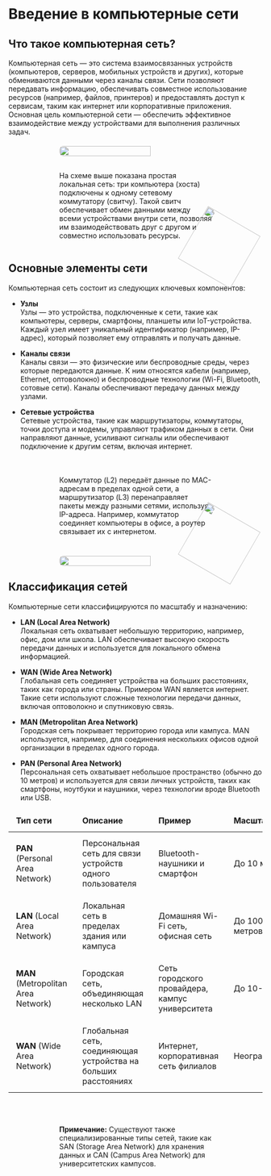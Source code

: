 # Введение в компьютерные сети

<h2 id="what-is-network">Что такое компьютерная сеть?</h2>

Компьютерная сеть — это система взаимосвязанных устройств (компьютеров, серверов, мобильных устройств и других), которые обмениваются данными через каналы связи. Сети позволяют передавать информацию, обеспечивать совместное использование ресурсов (например, файлов, принтеров) и предоставлять доступ к сервисам, таким как интернет или корпоративные приложения. Основная цель компьютерной сети — обеспечить эффективное взаимодействие между устройствами для выполнения различных задач.

<div style="position: relative; display: flex; justify-content: center; flex-direction: column; align-items: center;  margin: 20px 0;">
  <img width="60%" src="./theory/network.png" style="border-radius: 0.5rem;" />
    <div class='note' >На схеме выше показана простая локальная сеть: три компьютера (хоста) подключены к одному сетевому коммутатору (свитчу). Такой свитч обеспечивает обмен данными между всеми устройствами внутри сети, позволяя им взаимодействовать друг с другом и совместно использовать ресурсы.
    <img src="./cat4.svg" style="position: absolute; bottom: 0; right: 0; translate: 50% 50%; transform: rotate(30deg); width: 120px;">
    </div>
  
</div>

<h2 id="network-elements">Основные элементы сети</h2>

Компьютерная сеть состоит из следующих ключевых компонентов:

- **Узлы**  
  Узлы — это устройства, подключенные к сети, такие как компьютеры, серверы, смартфоны, планшеты или IoT-устройства. Каждый узел имеет уникальный идентификатор (например, IP-адрес), который позволяет ему отправлять и получать данные.

- **Каналы связи**  
  Каналы связи — это физические или беспроводные среды, через которые передаются данные. К ним относятся кабели (например, Ethernet, оптоволокно) и беспроводные технологии (Wi-Fi, Bluetooth, сотовые сети). Каналы обеспечивают передачу данных между узлами.

- **Сетевые устройства**  
 Сетевые устройства, такие как маршрутизаторы, коммутаторы, точки доступа и модемы, управляют трафиком данных в сети. Они направляют данные, усиливают сигналы или обеспечивают подключение к другим сетям, включая интернет.
<div style="position: relative; display: flex; justify-content: center; flex-direction: column; align-items: center; margin: 20px 0;">
    <div class="note">Коммутатор (L2) передаёт данные по MAC-адресам в пределах одной сети, а маршрутизатор (L3) перенаправляет пакеты между разными сетями, используя IP-адреса. Например, коммутатор соединяет компьютеры в офисе, а роутер связывает их с интернетом.
    <img src="./cat4.svg" style="position: absolute; bottom: 0; right: 0; translate: 50% 50%; transform: rotate(30deg); width: 120px;">
    </div>
  <img src="./theory/switch-router.jpg" style="width: 60%; margin-top: 25px; border-radius: 0.5rem;">
</div>

<h2 id="network-types">Классификация сетей</h2>

Компьютерные сети классифицируются по масштабу и назначению:

- **LAN (Local Area Network)**  
  Локальная сеть охватывает небольшую территорию, например, офис, дом или школа. LAN обеспечивает высокую скорость передачи данных и используется для локального обмена информацией.

- **WAN (Wide Area Network)**  
  Глобальная сеть соединяет устройства на больших расстояниях, таких как города или страны. Примером WAN является интернет. Такие сети используют сложные технологии передачи данных, включая оптоволокно и спутниковую связь.

- **MAN (Metropolitan Area Network)**  
  Городская сеть покрывает территорию города или кампуса. MAN используется, например, для соединения нескольких офисов одной организации в пределах одного города.

- **PAN (Personal Area Network)**  
 Персональная сеть охватывает небольшое пространство (обычно до 10 метров) и используется для связи личных устройств, таких как смартфоны, ноутбуки и наушники, через технологии вроде Bluetooth или USB.
<table>
    <thead>
      <tr>
        <th>Тип сети</th>
        <th>Описание</th>
        <th>Пример</th>
        <th>Масштаб</th>
      </tr>
    </thead>
    <tbody>
      <tr>
        <td><strong>PAN</strong> (Personal Area Network)</td>
        <td>Персональная сеть для связи устройств одного пользователя</td>
        <td>Bluetooth-наушники и смартфон</td>
        <td>До 10 метров</td>
      </tr>
      <tr>
        <td><strong>LAN</strong> (Local Area Network)</td>
        <td>Локальная сеть в пределах здания или кампуса</td>
        <td>Домашняя Wi-Fi сеть, офисная сеть</td>
        <td>До 100-1000 метров</td>
      </tr>
      <tr>
        <td><strong>MAN</strong> (Metropolitan Area Network)</td>
        <td>Городская сеть, объединяющая несколько LAN</td>
        <td>Сеть городского провайдера, кампус университета</td>
        <td>До 10-50 км</td>
      </tr>
      <tr>
        <td><strong>WAN</strong> (Wide Area Network)</td>
        <td>Глобальная сеть, соединяющая устройства на больших расстояниях</td>
        <td>Интернет, корпоративная сеть филиалов</td>
        <td>Неограниченно</td>
      </tr>
    </tbody>
  </table>
</div>
<div style="position: relative; display: flex; justify-content: center; flex-direction: column; align-items: center; margin: 20px 0;">
<div class="note">
  <p><strong>Примечание:</strong> Существуют также специализированные типы сетей, такие как SAN (Storage Area Network) для хранения данных и CAN (Campus Area Network) для университетских кампусов.</p>
</div>
</div>

<style>
 table {
    width: 100%;
    border-collapse: collapse;
    margin: 15px 0;
  }
  
   th,  td {
    padding: 12px 15px;
    border: 1px solid var(--detail-gray);
    text-align: left;
  }
  
 th {
    background-color: var(--element-gray);
    font-weight: bold;
  }
  
 tr:nth-child(even) {
    background-color: var(--element-gray);
  }

  .note {
    border-left: 4px solid var(--highlight-purple);
  background-color: var(--element-gray);
    width: 60%;
    min-height: 60px; 
    border-radius: 0.5rem;
    padding: 15px;
    position: relative;
    margin-top: 15px;
  }
</style>
